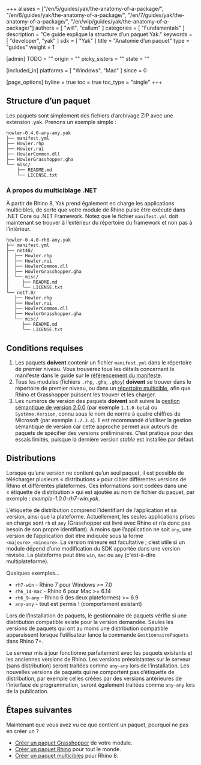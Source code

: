 +++
aliases = ["/en/5/guides/yak/the-anatomy-of-a-package/", "/en/6/guides/yak/the-anatomy-of-a-package/", "/en/7/guides/yak/the-anatomy-of-a-package/", "/en/wip/guides/yak/the-anatomy-of-a-package/"]
authors = [ "will", "callum" ]
categories = [ "Fundamentals" ]
description = "Ce guide explique la structure d’un paquet Yak."
keywords = [ "developer", "yak" ]
sdk = [ "Yak" ]
title = "Anatomie d’un paquet"
type = "guides"
weight = 1

[admin]
TODO = ""
origin = ""
picky_sisters = ""
state = ""

[included_in]
platforms = [ "Windows", "Mac" ]
since = 0

[page_options]
byline = true
toc = true
toc_type = "single"
+++

## Structure d’un paquet

Les paquets sont simplement des fichiers d’archivage ZIP avec une extension .yak. Prenons un exemple simple :

```
howler-0.4.0-any-any.yak
├── manifest.yml
├── Howler.rhp
├── Howler.rui
├── HowlerCommon.dll
├── HowlerGrasshopper.gha
└── misc/
    ├── README.md
    └── LICENSE.txt
```

### À propos du multiciblage .NET

À partir de Rhino 8, Yak prend également en charge les applications multicibles, de sorte que votre module de Rhino puise être exécuté dans .NET Core ou .NET Framework.
Notez que le fichier `manifest.yml` doit maintenant se trouver à l’extérieur du répertoire du framework et non pas à l’intérieur.

```
howler-0.4.0-rh8-any.yak
├── manifest.yml
├── net48/
│  ├── Howler.rhp
│  ├── Howler.rui
│  ├── HowlerCommon.dll
│  ├── HowlerGrasshopper.gha
│  └── misc/
│     ├── README.md
│     └── LICENSE.txt
└── net7.0/
   ├── Howler.rhp
   ├── Howler.rui
   ├── HowlerCommon.dll
   ├── HowlerGrasshopper.gha
   └── misc/
      ├── README.md
      └── LICENSE.txt
```

## Conditions requises

1. Les paquets **doivent** contenir un fichier `manifest.yml` dans le répertoire de premier niveau. 
   Vous trouverez tous les détails concernant le manifeste dans le guide sur le [référencement du manifeste](../the-package-manifest).
1. Tous les modules (fichiers `.rhp`, `.gha`, `.ghpy`) **doivent** se trouver dans le répertoire de premier niveau, ou dans un [répertoire multicible](#a-note-on-net-multi-targeting), afin que Rhino et Grasshopper puissent les trouver et les charger.
1. Les numéros de version des paquets **doivent** soit suivre la [gestion sémantique de version 2.0.0](https://semver.org/lang/fr/) (par exemple `1.1.0-beta`) ou `Système.Version`, connu sous le nom de norme à quatre chiffres de Microsoft (par exemple `1.2.3.4`). Il est recommandé d’utiliser la gestion sémantique de version car cette approche permet aux auteurs de paquets de spécifier des versions préliminaires. C’est pratique pour des essais limités, puisque la dernière version _stable_ est installée par défaut.

## Distributions

Lorsque qu’une version ne contient qu’un seul paquet, il est possible de télécharger plusieurs « distributions » pour cibler différentes versions de Rhino et différentes plateformes. Ces informations sont codées dans une « étiquette de distribution » qui est ajoutée au nom de fichier du paquet, par exemple : _exemple-1.0.0-rh7-win.yak_.

L’étiquette de distribution comprend l’identifiant de l’application et sa version, ainsi que la plateforme. Actuellement, les seules applications prises en charge sont `rh` et `any` (Grasshopper est livré avec Rhino et n’a donc pas besoin de son propre identifiant). A moins que l’application ne soit `any`, une version de l’application doit être indiquée sous la forme `<majeure>_<mineure>`. La version mineure est facultative ; c’est utile si un module dépend d’une modification du SDK apportée dans une version révisée. La plateforme peut être `win`, `mac` ou `any` (c'est-à-dire multiplateforme).

Quelques exemples...

* `rh7-win` - Rhino 7 pour Windows >= 7.0
* `rh6_14-mac` - Rhino 6 pour Mac >= 6.14
* `rh6_9-any` - Rhino 6 (les deux plateformes) >= 6.9
* `any-any` - tout est permis ! (comportement existant)

Lors de l’installation de paquets, le gestionnaire de paquets vérifie si une distribution compatible existe pour la version demandée. Seules les versions de paquets qui ont au moins une distribution compatible apparaissent lorsque l’utilisateur lance la commande `GestionnairePaquets` dans Rhino 7+.

Le serveur mis à jour fonctionne parfaitement avec les paquets existants et les anciennes versions de Rhino. Les versions préexistantes sur le serveur (sans distribution) seront traitées comme `any-any` lors de l’installation. Les nouvelles versions de paquets qui ne comportent pas d’étiquette de distribution, par exemple celles créées par des versions antérieures de l’interface de programmation, seront également traitées comme `any-any` lors de la publication.

## Étapes suivantes

Maintenant que vous avez vu ce que contient un paquet, pourquoi ne pas en créer un ?

* [Créer un paquet Grasshopper](../pushing-a-package-to-the-server) de votre module.
* [Créer un paquet Rhino](../pushing-a-package-to-the-server) pour tout le monde.
* [Créer un paquet multicibles](../creating-a-multi-targeted-rhino-plugin-package) pour Rhino 8.
